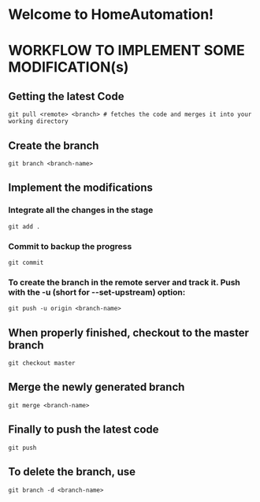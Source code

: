 Welcome to HomeAutomation!
==============================

# WORKFLOW TO IMPLEMENT SOME MODIFICATION(s)

## Getting the latest Code

    git pull <remote> <branch> # fetches the code and merges it into your working directory
    
## Create the branch

    git branch <branch-name>
    
## Implement the modifications
### Integrate all the changes in the stage
    
    git add . 
        
### Commit to backup the progress
    
    git commit

### To create the branch in the remote server and track it. Push with the -u (short for --set-upstream) option:

    git push -u origin <branch-name>

## When properly finished, checkout to the master branch

    git checkout master

## Merge the newly generated branch

    git merge <branch-name>

## Finally to push the latest code

    git push

## To delete the branch, use

    git branch -d <branch-name>

    
